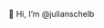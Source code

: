👋 Hi, I’m @julianschelb

<!---
julianschelb/julianschelb is a ✨ special ✨ repository because its `README.md` (this file) appears on your GitHub profile.
You can click the Preview link to take a look at your changes.
--->
